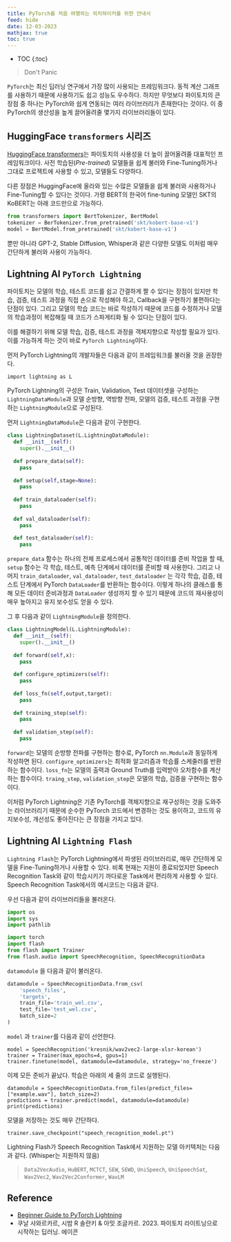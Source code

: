 ```yaml
---
title: PyTorch를 처음 여행하는 히치하이커를 위한 안내서
feed: hide
date: 12-03-2023
mathjax: true
toc: true
---
```


* TOC
{:toc}

> Don't Panic

`PyTorch`는  최신 딥러닝 연구에서 가장 많이 사용되는 프레임워크다. 동적 계산 그래프를 사용하기 때문에 사용하기도 쉽고 성능도 우수하다. 
하지만 무엇보다 파이토치의 큰 장점 중 하나는 PyTorch와 쉽게 연동되는 여러 라이브러리가 존재한다는 것이다. 이 중 PyTorch의 생산성을 높게 끌어올려줄 몇가지 라이브러리들이 있다.

## HuggingFace `transformers` 시리즈
[HuggingFace transformers](https://huggingface.co/docs/transformers/index)는 파이토치의 사용성을 더 높이 끌어올려줄 대표적인 프레임워크이다. 
사전 학습된(_Pre-trained_) 모델들을 쉽게 불러와 Fine-Tuning하거나 그대로 프로젝트에 사용할 수 있고, 모델들도 다양하다.

다른 장점은 HuggingFace에 올라와 있는 수많은 모델들을 쉽게 불러와 사용하거나 Fine-Tuning할 수 있다는 것이다.
가령 BERT의 한국어 fine-tuning 모델인 SKT의 KoBERT는 아래 코드만으로 가능하다.

```python
from transformers import BertTokenizer, BertModel
tokenizer = BerTokenizer.from_pretrained('skt/kobert-base-v1')
model = BertModel.from_pretrained('skt/kobert-base-v1')
```

뿐만 아니라 GPT-2, Stable Diffusion, Whisper과 같은 다양한 모델도 이처럼 매우 간단하게 불러와 사용이 가능하다.

## Lightning AI `PyTorch Lightning`
파이토치는 모델의 학습, 테스트 코드를 쉽고 간결하게 짤 수 있다는 장점이 있지만 학습, 검증, 테스트 과정을 직접 손으로 작성해야 하고, Callback을 구현하기 불편하다는 단점이 있다. 
그리고 모델의 학습 코드는 바로 작성하기 때문에 코드를 수정하거나 모델의 학습과정이 복잡해질 때 코드가 스파게티화 될 수 있다는 단점이 있다. 

이를 해결하기 위해 모델 학습, 검증, 테스트 과정을 객체지향으로 작성할 필요가 있다. 이를 가능하게 하는 것이 바로 `PyTorch Lightning`이다. 

먼저 PyTorch Lightning의 개발자들은 다음과 같이 프레임워크를 불러올 것을 권장한다.

```
import lightning as L
```

PyTorch Lightning의 구성은 Train, Validation, Test 데이터셋을 구성하는 `LightningDataModule`과 모델 순방향, 역방향 전파, 모델의 검증, 테스트 과정을 구현하는 `LightningModule`으로 구성된다.

먼저 `LightningDataModule`은 다음과 같이 구현한다.

```python
class LightningDataset(L.LightningDataModule):
  def __init__(self):
    super().__init__()
  
  def prepare_data(self):
    pass
  
  def setup(self,stage=None):
    pass
  
  def train_dataloader(self):
    pass
  
  def val_dataloader(self):
    pass
  
  def test_dataloader(self):
    pass
```

`prepare_data` 함수는 하나의 전체 프로세스에서 공통적인 데이터를 준비 작업을 할 때, `setup` 함수는 각 학습, 테스트, 예측 단계에서 데이터를 준비할 때 사용한다.
그리고 나머지 `train_dataloader`, `val_dataloader`, `test_dataloader` 는 각각 학습, 검증, 테스트 단계에서 PyTorch `DataLoader`를 반환하는 함수이다.
이렇게 하나의 클래스를 통해 모든 데이터 준비과정과 `DataLoader` 생성까지 할 수 있기 때문에 코드의 재사용성이 매우 높아지고 유지 보수성도 얻을 수 있다.

그 후 다음과 같이 `LightningModule`을 정의한다.

```python
class LightningModel(L.LightningModule):
  def __init__(self):
    super().__init__()
    
  def forward(self,x):
    pass
  
  def configure_optimizers(self):
    pass
  
  def loss_fn(self,output,target):
    pass 
  
  def training_step(self):
    pass
  
  def validation_step(self):
    pass
```

`forward`는 모델의 순방향 전파를 구현하는 함수로, PyTorch `nn.Module`과 동일하게 작성하면 된다.
`configure_optimizers`는 최적화 알고리즘과 학습률 스케줄러를 반환하는 함수이다.
`loss_fn`는 모델의 출력과 Ground Truth를 입력받아 오차함수를 계산하는 함수이다.
`traing_step`, `validation_step`은 모델의 학습, 검증을 구현하는 함수이다.

이처럼 PyTorch Lightning은 기존 PyTorch를 객체지향으로 재구성하는 것을 도와주는 라이브러리기 때문에 순수한 PyTorch 코드에서 변경하는 것도 용이하고, 코드의 유지보수성, 개선성도 좋아진다는 큰 장점을 가지고 있다.

## Lightning AI `Lightning Flash`
`Lightning Flash`는 PyTorch Lightning에서 파생된 라이브러리로, 매우 간단하게 모델을 Fine-Tuning하거나 사용할 수 있다. 
비록 현재는 지원이 종료되었지만 Speech Recognition Task와 같이 학습시키기 까다로운 Task에서 편리하게 사용할 수 있다. Speech Recognition Task에서의 예시코드는 다음과 같다.

우선 다음과 같이 라이브러리들을 불러온다.

```python
import os
import sys
import pathlib

import torch
import flash
from flash import Trainer
from flash.audio import SpeechRecognition, SpeechRecognitionData
```

`datamodule` 을 다음과 같이 불러온다.

```python
datamodule = SpeechRecognitionData.from_csv(
    'speech_files',
    'targets',
    train_file='train_wel.csv',
    test_file='test_wel.csv',
    batch_size=2
)
```

`model` 과 `trainer`를 다음과 같이 선언한다.

```
model = SpeechRecognition('kresnik/wav2vec2-large-xlsr-korean')
trainer = Trainer(max_epochs=4, gpus=1)
trainer.finetune(model, datamodule=datamodule, strategy='no_freeze')
```

이제 모든 준비가 끝났다. 학습은 아래의 세 줄의 코드로 실행된다.

```
datamodule = SpeechRecognitionData.from_files(predict_files=["example.wav"], batch_size=2)
predictions = trainer.predict(model, datamodule=datamodule)
print(predictions)
```

모델을 저장하는 것도 매우 간단하다.

```
trainer.save_checkpoint("speech_recognition_model.pt")
```

Lightning Flash가 Speech Recognition Task에서 지원하는 모델 아키텍처는 다음과 같다. (Whisper는 지원하지 않음)

> `Data2VecAudio`, `HuBERT`, `MCTCT`, `SEW`, `SEWD`, `UniSpeech`, `UniSpeechSat`, `Wav2Vec2`, `Wav2Vec2Conformer`, `WavLM`

## Reference
- [Beginner Guide to PyTorch Lightning](https://www.kaggle.com/code/shivanandmn/beginners-guide-to-pytorch-lightning/notebook)
- 쿠날 사와르카르, 시밤 R 솔란키 & 아밋 조글카르. 2023. 파이토치 라이트닝으로 시작하는 딥러닝. 에이콘 
